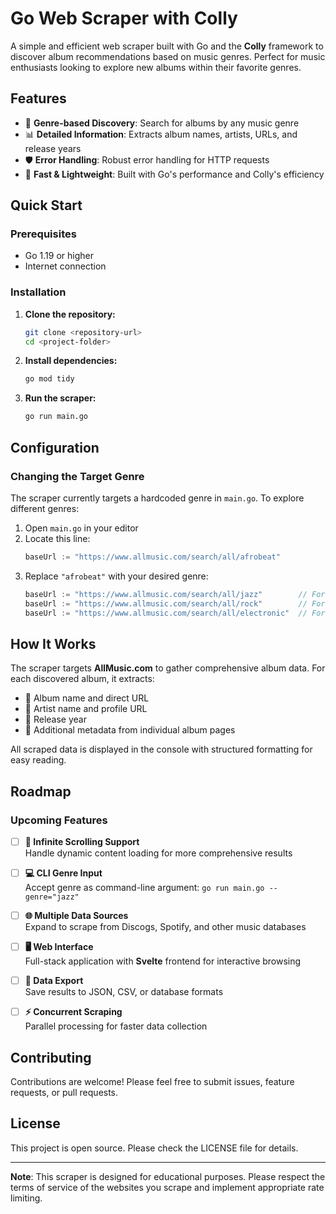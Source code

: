 # Go Web Scraper with Colly

A simple and efficient web scraper built with Go and the **Colly** framework to discover album recommendations based on music genres. Perfect for music enthusiasts looking to explore new albums within their favorite genres.

## Features

- 🎵 **Genre-based Discovery**: Search for albums by any music genre
- 📊 **Detailed Information**: Extracts album names, artists, URLs, and release years
- 🛡️ **Error Handling**: Robust error handling for HTTP requests
- 🚀 **Fast & Lightweight**: Built with Go's performance and Colly's efficiency

## Quick Start

### Prerequisites

- Go 1.19 or higher
- Internet connection

### Installation

1. **Clone the repository:**
   ```bash
   git clone <repository-url>
   cd <project-folder>
   ```

2. **Install dependencies:**
   ```bash
   go mod tidy
   ```

3. **Run the scraper:**
   ```bash
   go run main.go
   ```

## Configuration

### Changing the Target Genre

The scraper currently targets a hardcoded genre in `main.go`. To explore different genres:

1. Open `main.go` in your editor
2. Locate this line:
   ```go
   baseUrl := "https://www.allmusic.com/search/all/afrobeat"
   ```
3. Replace `"afrobeat"` with your desired genre:
   ```go
   baseUrl := "https://www.allmusic.com/search/all/jazz"        // For jazz
   baseUrl := "https://www.allmusic.com/search/all/rock"        // For rock
   baseUrl := "https://www.allmusic.com/search/all/electronic"  // For electronic
   ```

## How It Works

The scraper targets **AllMusic.com** to gather comprehensive album data. For each discovered album, it extracts:

- 🎵 Album name and direct URL
- 👤 Artist name and profile URL  
- 📅 Release year
- 🔗 Additional metadata from individual album pages

All scraped data is displayed in the console with structured formatting for easy reading.

## Roadmap

### Upcoming Features

- [ ] **🔄 Infinite Scrolling Support**  
  Handle dynamic content loading for more comprehensive results

- [ ] **💻 CLI Genre Input**  
  Accept genre as command-line argument: `go run main.go --genre="jazz"`

- [ ] **🌐 Multiple Data Sources**  
  Expand to scrape from Discogs, Spotify, and other music databases

- [ ] **🖥️ Web Interface**  
  Full-stack application with **Svelte** frontend for interactive browsing

- [ ] **💾 Data Export**  
  Save results to JSON, CSV, or database formats

- [ ] **⚡ Concurrent Scraping**  
  Parallel processing for faster data collection

## Contributing

Contributions are welcome! Please feel free to submit issues, feature requests, or pull requests.

## License

This project is open source. Please check the LICENSE file for details.

---

**Note**: This scraper is designed for educational purposes. Please respect the terms of service of the websites you scrape and implement appropriate rate limiting.